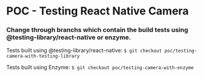 # POC - Testing React Native Camera

### Change through branchs which contain the build tests using @testing-library/react-native or enzyme.

Tests built using @testing-library/react-native:
`$ git checkout poc/testing-camera-with-testing-library`

Tests built using Enzyme:
`$ git checkout poc/testing-camera-with-enzyme`
